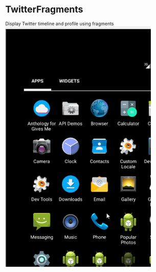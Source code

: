 # TwitterFragments
Display Twitter timeline and profile using fragments
![Video Walkthrough](TwitterFragments.gif)
